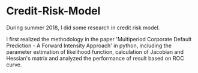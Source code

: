 # Credit-Risk-Model

During summer 2018, I did some research in credit risk model.

I first realized the methodology in the paper 'Multiperiod Corporate Default Prediction - A Forward Intensity Approach' in python, including the parameter estimation of likelihood function, calculation of Jacobian and Hessian's matrix and analyzed the performance of result based on ROC curve.

